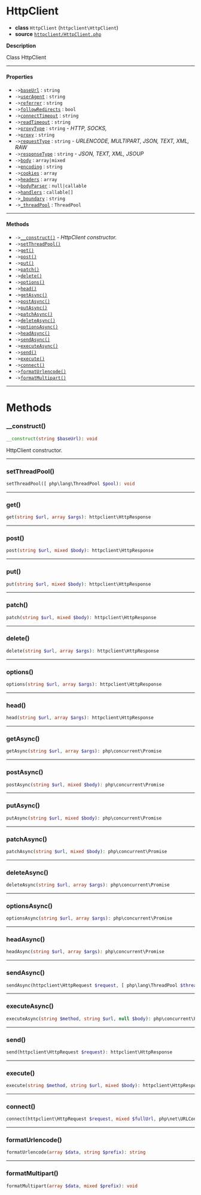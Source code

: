 # HttpClient

- **class** `HttpClient` (`httpclient\HttpClient`)
- **source** [`httpclient/HttpClient.php`](src-php/httpclient/HttpClient.php)

**Description**

Class HttpClient

---

#### Properties

- `->`[`baseUrl`](#prop-baseurl) : `string`
- `->`[`userAgent`](#prop-useragent) : `string`
- `->`[`referrer`](#prop-referrer) : `string`
- `->`[`followRedirects`](#prop-followredirects) : `bool`
- `->`[`connectTimeout`](#prop-connecttimeout) : `string`
- `->`[`readTimeout`](#prop-readtimeout) : `string`
- `->`[`proxyType`](#prop-proxytype) : `string` - _HTTP, SOCKS,_
- `->`[`proxy`](#prop-proxy) : `string`
- `->`[`requestType`](#prop-requesttype) : `string` - _URLENCODE, MULTIPART, JSON, TEXT, XML, RAW_
- `->`[`responseType`](#prop-responsetype) : `string` - _JSON, TEXT, XML, JSOUP_
- `->`[`body`](#prop-body) : `array|mixed`
- `->`[`encoding`](#prop-encoding) : `string`
- `->`[`cookies`](#prop-cookies) : `array`
- `->`[`headers`](#prop-headers) : `array`
- `->`[`bodyParser`](#prop-bodyparser) : `null|callable`
- `->`[`handlers`](#prop-handlers) : `callable[]`
- `->`[`_boundary`](#prop-_boundary) : `string`
- `->`[`_threadPool`](#prop-_threadpool) : `ThreadPool`

---

#### Methods

- `->`[`__construct()`](#method-__construct) - _HttpClient constructor._
- `->`[`setThreadPool()`](#method-setthreadpool)
- `->`[`get()`](#method-get)
- `->`[`post()`](#method-post)
- `->`[`put()`](#method-put)
- `->`[`patch()`](#method-patch)
- `->`[`delete()`](#method-delete)
- `->`[`options()`](#method-options)
- `->`[`head()`](#method-head)
- `->`[`getAsync()`](#method-getasync)
- `->`[`postAsync()`](#method-postasync)
- `->`[`putAsync()`](#method-putasync)
- `->`[`patchAsync()`](#method-patchasync)
- `->`[`deleteAsync()`](#method-deleteasync)
- `->`[`optionsAsync()`](#method-optionsasync)
- `->`[`headAsync()`](#method-headasync)
- `->`[`sendAsync()`](#method-sendasync)
- `->`[`executeAsync()`](#method-executeasync)
- `->`[`send()`](#method-send)
- `->`[`execute()`](#method-execute)
- `->`[`connect()`](#method-connect)
- `->`[`formatUrlencode()`](#method-formaturlencode)
- `->`[`formatMultipart()`](#method-formatmultipart)

---
# Methods

<a name="method-__construct"></a>

### __construct()
```php
__construct(string $baseUrl): void
```
HttpClient constructor.

---

<a name="method-setthreadpool"></a>

### setThreadPool()
```php
setThreadPool([ php\lang\ThreadPool $pool): void
```

---

<a name="method-get"></a>

### get()
```php
get(string $url, array $args): httpclient\HttpResponse
```

---

<a name="method-post"></a>

### post()
```php
post(string $url, mixed $body): httpclient\HttpResponse
```

---

<a name="method-put"></a>

### put()
```php
put(string $url, mixed $body): httpclient\HttpResponse
```

---

<a name="method-patch"></a>

### patch()
```php
patch(string $url, mixed $body): httpclient\HttpResponse
```

---

<a name="method-delete"></a>

### delete()
```php
delete(string $url, array $args): httpclient\HttpResponse
```

---

<a name="method-options"></a>

### options()
```php
options(string $url, array $args): httpclient\HttpResponse
```

---

<a name="method-head"></a>

### head()
```php
head(string $url, array $args): httpclient\HttpResponse
```

---

<a name="method-getasync"></a>

### getAsync()
```php
getAsync(string $url, array $args): php\concurrent\Promise
```

---

<a name="method-postasync"></a>

### postAsync()
```php
postAsync(string $url, mixed $body): php\concurrent\Promise
```

---

<a name="method-putasync"></a>

### putAsync()
```php
putAsync(string $url, mixed $body): php\concurrent\Promise
```

---

<a name="method-patchasync"></a>

### patchAsync()
```php
patchAsync(string $url, mixed $body): php\concurrent\Promise
```

---

<a name="method-deleteasync"></a>

### deleteAsync()
```php
deleteAsync(string $url, array $args): php\concurrent\Promise
```

---

<a name="method-optionsasync"></a>

### optionsAsync()
```php
optionsAsync(string $url, array $args): php\concurrent\Promise
```

---

<a name="method-headasync"></a>

### headAsync()
```php
headAsync(string $url, array $args): php\concurrent\Promise
```

---

<a name="method-sendasync"></a>

### sendAsync()
```php
sendAsync(httpclient\HttpRequest $request, [ php\lang\ThreadPool $threadPool): php\concurrent\Promise
```

---

<a name="method-executeasync"></a>

### executeAsync()
```php
executeAsync(string $method, string $url, null $body): php\concurrent\Promise
```

---

<a name="method-send"></a>

### send()
```php
send(httpclient\HttpRequest $request): httpclient\HttpResponse
```

---

<a name="method-execute"></a>

### execute()
```php
execute(string $method, string $url, mixed $body): httpclient\HttpResponse
```

---

<a name="method-connect"></a>

### connect()
```php
connect(httpclient\HttpRequest $request, mixed $fullUrl, php\net\URLConnection $connection, mixed $body): httpclient\HttpResponse
```

---

<a name="method-formaturlencode"></a>

### formatUrlencode()
```php
formatUrlencode(array $data, string $prefix): string
```

---

<a name="method-formatmultipart"></a>

### formatMultipart()
```php
formatMultipart(array $data, mixed $prefix): void
```